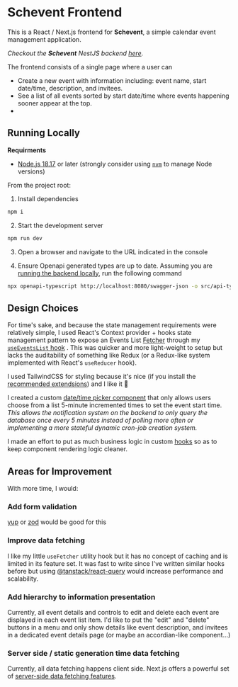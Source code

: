 # Schevent Frontend

This is a React / Next.js frontend for **Schevent**, a simple calendar event management application.

_Checkout the **Schevent** NestJS backend [here](https://github.com/jacoacoacob/schevent)._

The frontend consists of a single page where a user can
- Create a new event with information including: event name, start date/time, description, and invitees.
- See a list of all events sorted by start date/time where events happening sooner appear at the top.
- 


## Running Locally

**Requirments**
- [Node.js 18.17](https://nodejs.org/en) or later (strongly consider using [`nvm`](https://github.com/nvm-sh/nvm) to manage Node versions)

From the project root:

1. Install dependencies
  ```sh
  npm i
  ```

2. Start the development server
  ```sh
  npm run dev
  ```

3. Open a browser and navigate to the URL indicated in the console

4. Ensure Openapi generated types are up to date. Assuming you are [running the backend locally](https://github.com/jacoacoacob/schevent#running-locally), run the following command
  ```sh
  npx openapi-typescript http://localhost:8080/swagger-json -o src/api-types.ts
  ```

## Design Choices

For time's sake, and because the state management requirements were relatively simple, I used React's Context provider + hooks state management pattern to expose an Events List [Fetcher](./src/app/_hooks/use-fetcher.ts) through my [`useEventsList` hook](./src/app/_components/events-provider.tsx) . This was quicker and more light-weight to setup but lacks the auditability of something like Redux (or a Redux-like system implemented with React's `useReducer` hook).

I used TailwindCSS for styling because it's nice (if you install the [recommended extendsions](./.vscode/extensions.json)) and I like it 🙂

I created a custom [date/time picker component](./src/app/_components/edit-event-date-time.tsx) that only allows users choose from a list 5-minute incremented times to set the event start time. _This allows the notification system on the backend to only query the database once every 5 minutes instead of polling more often or implementing a more stateful dynamic cron-job creation system._

I made an effort to put as much business logic in custom [hooks](./src/app/_hooks/) so as to keep component rendering logic cleaner.

## Areas for Improvement

With more time, I would:

### Add form validation
[yup](https://yup-docs.vercel.app/docs/intro) or [zod](https://zod.dev/) would be good for this

### Improve data fetching
I like my little `useFetcher` utility hook but it has no concept of caching and is limited in its feature set. It was fast to write since I've written similar hooks before but using [@tanstack/react-query](https://tanstack.com/query/latest) would increase performance and scalability.

### Add hierarchy to information presentation
Currently, all event details and controls to edit and delete each event are displayed in each event list item. I'd like to put the "edit" and "delete" buttons in a menu and only show details like event description, and invitees in a dedicated event details page (or maybe an accordian-like component...)

### Server side / static generation time data fetching
Currently, all data fetching happens client side. Next.js offers a powerful set of [server-side data fetching features](https://nextjs.org/docs/app/building-your-application/data-fetching/fetching-caching-and-revalidating#fetching-data-on-the-server-with-fetch).
